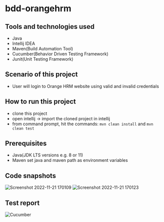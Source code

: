 # bdd-orangehrm

## Tools and technologies used
- Java
- Intellij IDEA
- Maven(Build Automation Tool)
- Cucumber(Behavior Driven Testing Framework)
- Junit(Unit Testing Framework)

## Scenario of this project
- User will login to Orange HRM website using valid and invalid credentials

## How to run this project
- clone this project
- open intellij -> import the cloned project in intellij
- from command prompt, hit the commands: ``mvn clean install`` and ``mvn clean test``

## Prerequisites
- Java(JDK LTS versions e.g. 8 or 11)
- Maven
set java and maven path as environment variables

## Code snapshots
![Screenshot 2022-11-21 170109](https://user-images.githubusercontent.com/82231014/203036089-8e9a2327-84a5-461c-92b2-7ac54db19c1b.png)
![Screenshot 2022-11-21 170123](https://user-images.githubusercontent.com/82231014/203036098-449d297a-bb31-46b0-98b1-d1cf1c53f73e.png)

## Test report
![Cucumber](https://user-images.githubusercontent.com/82231014/203036190-825a2bbe-dfdc-4b2e-ad7a-eb9aa595dca4.png)
